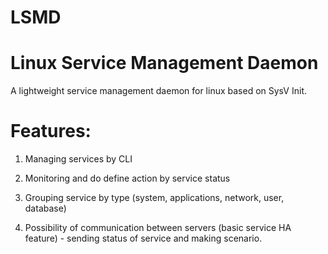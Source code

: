 LSMD
====

Linux Service Management Daemon
=

A lightweight service management daemon for linux based on SysV Init.

Features:
====

1. Managing services by CLI

2. Monitoring and do define action by service status

3. Grouping service by type (system, applications, network, user, database)

4. Possibility of communication between servers (basic service HA feature) -
   sending status of service and making scenario.

